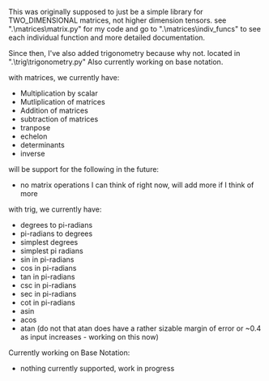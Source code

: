 This was originally supposed to just be a simple library for TWO_DIMENSIONAL matrices, not higher dimension tensors. see ".\matrices\matrix.py" for my code and go to ".\matrices\indiv_funcs\" to see each individual function and more detailed documentation. 

Since then, I've also added trigonometry because why not. located in ".\trig\trigonometry.py"
Also currently working on base notation.



with matrices, we currently have:
*   Multiplication by scalar
*   Mutliplication of matrices
*   Addition of matrices
*   subtraction of matrices
*   tranpose
*   echelon
*   determinants
*   inverse

will be support for the following in the future:
*   no matrix operations I can think of right now, will add more if I think of more

with trig, we currently have:
*   degrees to pi-radians
*   pi-radians to degrees
*   simplest degrees
*   simplest pi radians
*   sin in pi-radians
*   cos in pi-radians
*   tan in pi-radians
*   csc in pi-radians
*   sec in pi-radians
*   cot in pi-radians
*   asin
*   acos
*   atan (do not that atan does have a rather sizable margin of error or ~0.4 as input increases - working on this now)


Currently working on Base Notation:
* nothing currently supported, work in progress
